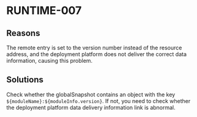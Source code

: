 # RUNTIME-007

## Reasons

The remote entry is set to the version number instead of the resource address, and the deployment platform does not deliver the correct data information, causing this problem.

## Solutions

Check whether the globalSnapshot contains an object with the key `${moduleName}:${moduleInfo.version}`. If not, you need to check whether the deployment platform data delivery information link is abnormal.
